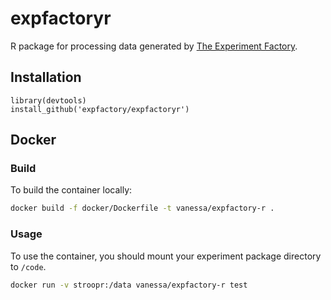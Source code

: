 # expfactoryr

R package for processing data generated by [The Experiment Factory](https://expfactory.github.io/expfactory/).

## Installation

```
library(devtools)
install_github('expfactory/expfactoryr')
```

## Docker

### Build
To build the container locally:

```bash
docker build -f docker/Dockerfile -t vanessa/expfactory-r . 
```

### Usage

To use the container, you should mount your experiment package directory to
`/code`.

```bash
docker run -v stroopr:/data vanessa/expfactory-r test
```
